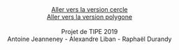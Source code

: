 <center>
<a href="https://walfdugithub.io/pongCercle.html"> Aller vers la version cercle </a>
<br>
<a href="https://walfdu.github.io/pongPolygone.html"> Aller vers la version polygone </a>
<br><br>
Projet de TIPE 2019
<br>
Antoine Jeanneney - Alexandre Liban - Raphaël Durandy
</center>

